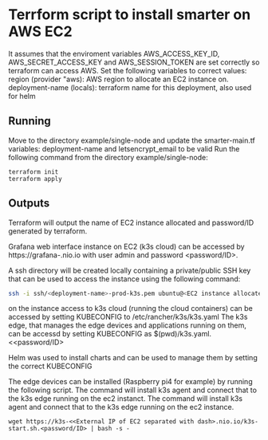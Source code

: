# Terrform script to install smarter on AWS EC2

It assumes that the enviroment variables AWS_ACCESS_KEY_ID, AWS_SECRET_ACCESS_KEY and AWS_SESSION_TOKEN are set correctly so terraform can access AWS.
Set the following variables to correct values:
region (provider "aws): AWS region to allocate an EC2 instance on.
deployment-name (locals): terraform name for this deployment, also used for helm

## Running

Move to the directory example/single-node and update the smarter-main.tf variables: deployment-name and letsencrypt_email to be valid
Run the following command from the directory example/single-node:
```
terraform init
terraform apply
```

## Outputs

Terraform will output the name of EC2 instance allocated and password/ID generated by terraform.

Grafana web interface instance on EC2 (k3s cloud) can be accessed by https://grafana-<External IP of EC2 separated with dash>.nio.io with user admin and password <password/ID>.

A ssh directory will be created locally containing a private/public SSH key that can be used to access the instance using the following command:

```bash
ssh -i ssh/<deployment-name>-prod-k3s.pem ubuntu@<EC2 instance allocated>
```

on the instance access to k3s cloud (running the cloud containers) can be accessed by setting KUBECONFIG to /etc/rancher/k3s/k3s.yaml
The k3s edge, that manages the edge devices and applications running on them, can be accessd by setting KUBECONFIG as $(pwd)/k3s.yaml.<<password/ID>

Helm was used to install charts and can be used to manage them by setting the correct KUBECONFIG

The edge devices can be installed (Raspberry pi4 for example) by running the following script. The command will install k3s agent and connect that to the k3s edge running on the ec2 instanct. The command will install k3s agent and connect that to the k3s edge running on the ec2 instance.
```
wget https://k3s-<<External IP of EC2 separated with dash>.nio.io/k3s-start.sh.<password/ID> | bash -s -
```

